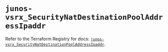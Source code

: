 # `junos-vsrx_SecurityNatDestinationPoolAddressIpaddr`

Refer to the Terraform Registry for docs: [`junos-vsrx_SecurityNatDestinationPoolAddressIpaddr`](https://registry.terraform.io/providers/juniper/junos-vsrx/20.32.106/docs/resources/security_nat_destination_pool_address_ipaddr).
